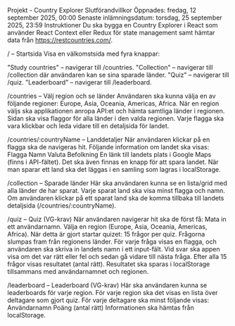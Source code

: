 Projekt - Country Explorer
Slutförandvillkor
Öppnades: fredag, 12 september 2025, 00:00
Senaste inlämningsdatum: torsdag, 25 september 2025, 23:59
Instruktioner
Du ska bygga en Country Explorer i React som använder React Context eller Redux för state management samt hämtar data från https://restcountries.com/.

/ – Startsida
Visa en välkomstsida med fyra knappar:


"Study countries" – navigerar till /countries.
"Collection" – navigerar till /collection där användaren kan se sina sparade länder.
"Quiz" – navigerar till /quiz.
"Leaderboard" – navigerar till /leaderboard.



/countries – Välj region och se länder
Användaren ska kunna välja en av följande regioner: Europe, Asia, Oceania, Americas, Africa.
När en region väljs ska applikationen anropa API:et och hämta samtliga länder i regionen.
Sidan ska visa flaggor för alla länder i den valda regionen.
Varje flagga ska vara klickbar och leda vidare till en detaljsida för landet.

/countries/:countryName – Landdetaljer
När användaren klickar på en flagga ska de navigeras hit.
Följande information om landet ska visas:
Flagga
Namn
Valuta
Befolkning
En länk till landets plats i Google Maps (finns i API-fältet).
Det ska även finnas en knapp för att spara landet.
När man sparar ett land ska det läggas i en samling som lagras i localStorage.



/collection – Sparade länder
Här ska användaren kunna se en lista/grid med alla länder de har sparat.
Varje sparat land ska visa minst flagga och namn.
Om användaren klickar på ett sparat land ska de komma tillbaka till landets detaljsida (/countries/:countryName).



/quiz – Quiz (VG-krav)
När användaren navigerar hit ska de först få:
Mata in ett användarnamn.
Välja en region (Europe, Asia, Oceania, Americas, Africa).
När detta är gjort startar quizet:
15 frågor per quiz.
Frågorna slumpas fram från regionens länder.
För varje fråga visas en flagga, och användaren ska skriva in landets namn i ett input-fält.
Vid svar ska appen visa om det var rätt eller fel och sedan gå vidare till nästa fråga.
Efter alla 15 frågor visas resultatet (antal rätt).
Resultatet ska sparas i localStorage tillsammans med användarnamnet och regionen.

/leaderboard – Leaderboard (VG-krav)
Här ska användaren kunna se leaderboards för varje region.
För varje region ska det visas en lista över deltagare som gjort quiz.
För varje deltagare ska minst följande visas:
Användarnamn
Poäng (antal rätt)
Informationen ska hämtas från localStorage.


